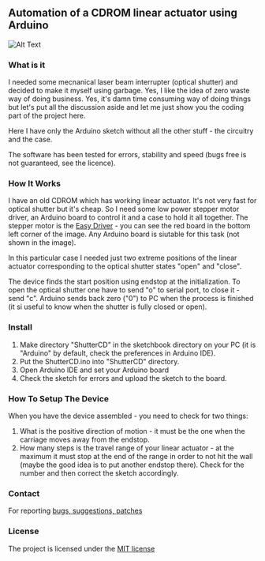 ## Automation of a CDROM linear actuator using Arduino

![Alt Text](https://github.com/serhiykobyakov/CDROM_linear_actuator_automatization/blob/main/howitworks.gif)

### What is it

I needed some mecnanical laser beam interrupter (optical shutter) and decided to make it myself using garbage. Yes, I like the idea of zero waste way of doing business. Yes, it's damn time consuming way of doing things but let's put all the discussion aside and let me just show you the coding part of the project here.

Here I have only the Arduino sketch without all the other stuff - the circuitry and the case.

The software has been tested for errors, stability and speed (bugs free is not guaranteed, see the licence).

### How It Works

I have an old CDROM which has working linear actuator. It's not very fast for optical shutter but it's cheap. So I need some low power stepper motor driver, an Arduino board to control it and a case to hold it all together. The stepper motor is the [Easy Driver](https://learn.sparkfun.com/tutorials/easy-driver-hook-up-guide/all) - you can see the red board in the bottom left corner of the image. Any Arduino board is siutable for this task (not shown in the image).

In this particular case I needed just two extreme positions of the linear actuator corresponding to the optical shutter states "open" and "close".

The device finds the start position using endstop at the initialization. To open the optical shutter one have to send "o" to serial port, to close it - send "c". Arduino sends back zero ("0") to PC when the process is finished (it si useful to know when the shutter is fully closed or open).


### Install

1. Make directory "ShutterCD" in the sketchbook directory on your PC (it is "Arduino" by default, check the preferences in Arduino IDE).
2. Put the ShutterCD.ino into "ShutterCD" directory.
3. Open Arduino IDE and set your Arduino board
4. Check the sketch for errors and upload the sketch to the board.


### How To Setup The Device
When you have the device assembled - you need to check for two things:
1. What is the positive direction of motion - it must be the one when the carriage moves away from the endstop.
2. How many steps is the travel range of your linear actuator - at the maximum it must stop at the end of the range in order to not hit the wall (maybe the good idea is to put another endstop there). Check for the number and then correct the sketch accordingly.


### Contact
For reporting [bugs, suggestions, patches](https://github.com/serhiykobyakov/CDROM_linear_actuator_automatization/issues)


### License
The project is licensed under the [MIT license](https://github.com/serhiykobyakov/CDROM_linear_actuator_automatization/blob/main/LICENSE)
